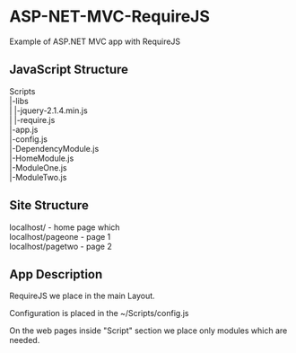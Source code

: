 <h1>ASP-NET-MVC-RequireJS</h1>
Example of ASP.NET MVC app with RequireJS
<h2>JavaScript Structure</h2>
<p>
Scripts<br/>
|-libs<br/>
|  |-jquery-2.1.4.min.js<br/>
|  |-require.js<br/>
|-app.js<br/>
|-config.js<br/>
|-DependencyModule.js<br/>
|-HomeModule.js<br/>
|-ModuleOne.js<br/>
|-ModuleTwo.js<br/>
</p>

<h2>Site Structure</h2>
localhost/ - home page which<br/> 
localhost/pageone - page 1<br/>
localhost/pagetwo - page 2<br/>

<h2>App Description</h2>
RequireJS we place in the main Layout.

<script data-main="@Url.Content("~/Scripts/config")" src="@Url.Content("~/Scripts/libs/require.js")"></script>

Configuration is placed in the ~/Scripts/config.js

On the web pages inside "Script" section we place only modules which are needed.

<script>
  require(['HomeModule']);
</script>



